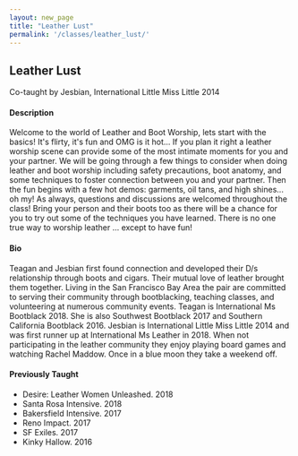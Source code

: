 ```yaml
---
layout: new_page
title: "Leather Lust"
permalink: '/classes/leather_lust/'
---
```


## Leather Lust

Co-taught by Jesbian, International Little Miss Little 2014

#### Description
Welcome to the world of Leather and Boot Worship, lets start with the basics! It's flirty, it's fun and OMG is it hot...
If you plan it right a leather worship scene can provide some of the most intimate moments for you and your partner. We will be going through a few things to consider when doing leather and boot worship including safety precautions, boot anatomy, and some techniques to foster connection between you and your partner. Then the fun begins with a few hot demos: garments, oil tans, and high shines... oh my! As always, questions and discussions are welcomed throughout the class! Bring your person and their boots too as there will be a chance for you to try out some of the techniques you have learned. There is no one true way to worship leather ... except to have fun!

#### Bio
Teagan and Jesbian first found connection and developed their D/s relationship through boots and cigars. Their mutual love of leather brought them together. Living in the San Francisco Bay Area the pair are committed to serving their community through bootblacking, teaching classes, and volunteering at numerous community events. Teagan is International Ms Bootblack 2018. She is also Southwest Bootblack 2017 and Southern California Bootblack 2016. Jesbian is International Little Miss Little 2014 and was first runner up at International Ms Leather in 2018. When not participating in the leather community they enjoy playing board games and watching Rachel Maddow. Once in a blue moon they take a weekend off.

#### Previously Taught
- Desire: Leather Women Unleashed. 2018
- Santa Rosa Intensive. 2018
- Bakersfield Intensive. 2017
- Reno Impact. 2017
- SF Exiles. 2017
- Kinky Hallow. 2016
